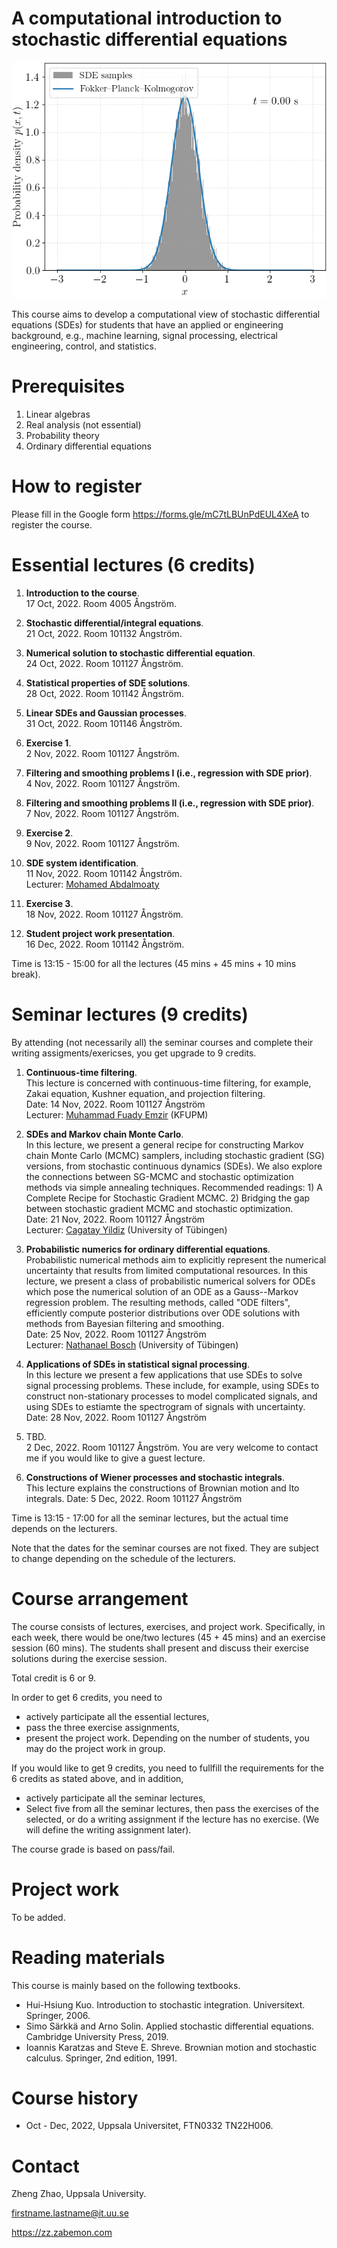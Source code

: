# A computational introduction to stochastic differential equations

![](./assets/fpk.gif "SDE density evolution in time")

This course aims to develop a computational view of stochastic differential equations (SDEs) for students that have an applied or engineering background, e.g., machine learning, signal processing, electrical engineering, control, and statistics.

# Prerequisites

1. Linear algebras
2. Real analysis (not essential)
3. Probability theory
4. Ordinary differential equations

# How to register

Please fill in the Google form https://forms.gle/mC7tLBUnPdEUL4XeA to register the course.

# Essential lectures (6 credits)

1. **Introduction to the course**. <br>
    17 Oct, 2022. Room 4005 Ångström.

2. **Stochastic differential/integral equations**. <br>
    21 Oct, 2022. Room 101132 Ångström.

3. **Numerical solution to stochastic differential equation**. <br>
    24 Oct, 2022. Room 101127 Ångström.

4. **Statistical properties of SDE solutions**. <br>
    28 Oct, 2022. Room 101142 Ångström.

5. **Linear SDEs and Gaussian processes**. <br>
    31 Oct, 2022. Room 101146 Ångström.

6. **Exercise 1**. <br>
    2 Nov, 2022. Room 101127 Ångström.

7. **Filtering and smoothing problems I (i.e., regression with SDE prior)**. <br>
    4 Nov, 2022. Room 101127 Ångström.

8. **Filtering and smoothing problems II (i.e., regression with SDE prior)**. <br>
    7 Nov, 2022. Room 101127 Ångström.

9. **Exercise 2**. <br>
    9 Nov, 2022. Room 101127 Ångström.

10. **SDE system identification**. <br>
    11 Nov, 2022. Room 101142 Ångström. <br>
    Lecturer: [Mohamed Abdalmoaty](https://people.kth.se/~abda/)

11. **Exercise 3**. <br>
    18 Nov, 2022. Room 101127 Ångström.

12. **Student project work presentation**. <br>
    16 Dec, 2022. Room 101142 Ångström.

Time is 13:15 - 15:00 for all the lectures (45 mins + 45 mins + 10 mins break).

# Seminar lectures (9 credits)

By attending (not necessarily all) the seminar courses and complete their writing assigments/exericses, you get upgrade to 9 credits.

1. **Continuous-time filtering**. <br>
    This lecture is concerned with continuous-time filtering, for example, Zakai equation, Kushner equation, and projection filtering. <br>
    Date: 14 Nov, 2022. Room 101127 Ångström <br>
    Lecturer: [Muhammad Fuady Emzir](https://scholar.google.com/citations?user=nfBRAHAAAAAJ&hl=en) (KFUPM)

2. **SDEs and Markov chain Monte Carlo**. <br>
    In this lecture, we present a general recipe for constructing Markov chain Monte Carlo (MCMC) samplers, including stochastic gradient (SG) versions, from stochastic continuous dynamics (SDEs). We also explore the connections between SG-MCMC and stochastic optimization methods via simple annealing techniques. Recommended readings: 1) A Complete Recipe for Stochastic Gradient MCMC. 2) Bridging the gap between stochastic gradient MCMC and stochastic optimization. <br>
    Date: 21 Nov, 2022. Room 101127 Ångström <br>
    Lecturer: [Cagatay Yildiz](https://cagatayyildiz.github.io/) (University of Tübingen)

3. **Probabilistic numerics for ordinary differential equations**. <br>
    Probabilistic numerical methods aim to explicitly represent the numerical uncertainty that results from limited computational resources. In this lecture, we present a class of probabilistic numerical solvers for ODEs which pose the numerical solution of an ODE as a Gauss--Markov regression problem. The resulting methods, called "ODE filters", efficiently compute posterior distributions over ODE solutions with methods from Bayesian filtering and smoothing. <br>
    Date: 25 Nov, 2022. Room 101127 Ångström <br>
    Lecturer: [Nathanael Bosch](https://nathanaelbosch.github.io/) (University of Tübingen)

4. **Applications of SDEs in statistical signal processing**. <br>
    In this lecture we present a few applications that use SDEs to solve signal processing problems. These include, for example, using SDEs to construct non-stationary processes to model complicated signals, and using SDEs to estiamte the spectrogram of signals with uncertainty. <br>
    Date: 28 Nov, 2022. Room 101127 Ångström

5. TBD. <br>
    2 Dec, 2022. Room 101127 Ångström. You are very welcome to contact me if you would like to give a guest lecture.

6. **Constructions of Wiener processes and stochastic integrals**. <br>
    This lecture explains the constructions of Brownian motion and Ito integrals. 
    Date: 5 Dec, 2022. Room 101127 Ångström

Time is 13:15 - 17:00 for all the seminar lectures, but the actual time depends on the lecturers.

Note that the dates for the seminar courses are not fixed. They are subject to change depending on the schedule of the lecturers.

# Course arrangement

The course consists of lectures, exercises, and project work. Specifically, in each week, there would be one/two lectures (45 + 45 mins) and an exercise session (60 mins). The students shall present and discuss their exercise solutions during the exercise session. 

Total credit is 6 or 9.

In order to get 6 credits, you need to 

- actively participate all the essential lectures,
- pass the three exercise assignments,
- present the project work. Depending on the number of students, you may do the project work in group.

If you would like to get 9 credits, you need to fullfill the requirements for the 6 credits as stated above, and in addition, 

- actively participate all the seminar lectures,
- Select five from all the seminar lectures, then pass the exercises of the selected, or do a writing assignment if the lecture has no exercise. (We will define the writing assignment later).

The course grade is based on pass/fail.

# Project work

To be added.

# Reading materials

This course is mainly based on the following textbooks.

- Hui-Hsiung Kuo. Introduction to stochastic integration. Universitext. Springer, 2006.
- Simo Särkkä and Arno Solin. Applied stochastic differential equations. Cambridge University Press, 2019.
- Ioannis Karatzas and Steve E. Shreve. Brownian motion and stochastic calculus. Springer, 2nd edition, 1991.

# Course history

- Oct - Dec, 2022, Uppsala Universitet, FTN0332 TN22H006.

# Contact

Zheng Zhao, Uppsala University. 

firstname.lastname@it.uu.se

https://zz.zabemon.com
